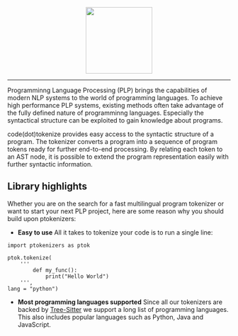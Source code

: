 <p align="center">
  <img height="150" src="https://github.com/cedricrupb/ptokenizers/raw/main/resources/code_tokenize.svg" />
</p>

------------------------------------------------

Programminng Language Processing (PLP) brings the capabilities of modern NLP systems to the world of programming languages. 
To achieve high performance PLP systems, existing methods often take advantage of the fully defined nature of programminng languages. Especially the syntactical structure can be exploited to gain knowledge about programs.

code(dot)tokenize provides easy access to the syntactic structure of a program. The tokenizer converts a program into a sequence of program tokens ready for further end-to-end processing.
By relating each token to an AST node, it is possible to extend the program representation easily with further syntactic information.

## Library highlights
Whether you are on the search for a fast multilingual program tokenizer or want to start your next PLP project, here are some reason why you should build upon ptokenizers:

* **Easy to use** All it takes to tokenize your code is to run a single line:
````
import ptokenizers as ptok

ptok.tokenize(
    '''
        def my_func():
            print("Hello World")
    ''',
lang = "python")

````

* **Most programming languages supported** Since all our tokenizers are backed by [Tree-Sitter](https://tree-sitter.github.io/tree-sitter/) we support a long list of programming languages. This also includes popular languages such as Python, Java and JavaScript.
